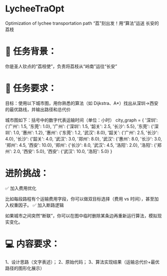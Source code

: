 # LycheeTraOpt
Optimization of lychee transportation path  “荔”刻出发！用“算法”运送 长安的荔枝

# 🌟 任务背景：

你是圣人钦点的“荔枝使”，负责将荔枝从“岭南”运往“长安”
# 📌 任务要求：

目标：使用以下城市图，用你熟悉的算法（如 Dijkstra、A*）找出从深圳→西安的最优路线，并输出路径和总代价

城市图如下：括号中的数字代表运输时间（单位：小时）
city_graph = {
'深圳': {'广州': 1.5, '东莞': 1.0},
'广州': {'深圳': 1.5, '韶关': 2.5, '长沙': 5.5},
'东莞': {'深圳': 1.0, '惠州': 1.2},
'惠州': {'东莞': 1.2, '武汉': 8.0},
'韶关': {'广州': 2.5, '长沙': 4.0},
'长沙': {'韶关': 4.0, '武汉': 3.0, '郑州': 8.0},
'武汉': {'惠州': 8.0, '长沙': 3.0, '郑州': 4.5, '西安': 10.0},
'郑州': {'长沙': 8.0, '武汉': 4.5, '洛阳': 2.0},
'洛阳': {'郑州': 2.0, '西安': 5.0},
'西安': {'武汉': 10.0, '洛阳': 5.0}
}
# 进阶挑战：
✅ 加入费用优化

比如每段路程有个运输费用字段，你可以做双目标选择（费用 vs 时间），甚至加入权重因子。
✅ 加入断路逻辑

如果城市之间突然“断联”，你可以在图中临时删除某条边再重新运行算法，模拟现实变化。
# 💻 内容要求：

1、设计思路（文字表述）；
2、原始代码；
3、算法实现结果（运输总代价+最优路径的图形化展示）
